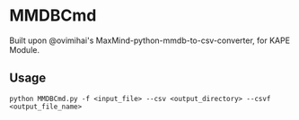 # MMDBCmd
Built upon @ovimihai's MaxMind-python-mmdb-to-csv-converter, for KAPE Module.
## Usage
```
python MMDBCmd.py -f <input_file> --csv <output_directory> --csvf <output_file_name>
```
